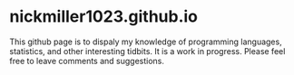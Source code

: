 # nickmiller1023.github.io
This github page is to dispaly my knowledge of programming languages, statistics, and other interesting tidbits.
It is a work in progress.  Please feel free to leave comments and suggestions.
